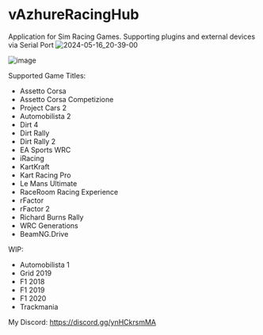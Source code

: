 # vAzhureRacingHub
Application for Sim Racing Games. Supporting plugins and external devices via Serial Port
![2024-05-16_20-39-00](https://github.com/vazhure/vAzhureRacingHub/assets/124382776/c99cab74-8cda-405f-b8a5-1e8bfe13f7ad)

![image](https://github.com/vazhure/vAzhureRacingHub/assets/124382776/854e9e48-29b4-4987-8002-dd5b09e4b3de)

Supported Game Titles:
* Assetto Corsa
* Assetto Corsa Competizione
* Project Cars 2
* Automobilista 2
* Dirt 4
* Dirt Rally
* Dirt Rally 2
* EA Sports WRC
* iRacing
* KartKraft
* Kart Racing Pro
* Le Mans Ultimate
* RaceRoom Racing Experience
* rFactor
* rFactor 2
* Richard Burns Rally
* WRC Generations
* BeamNG.Drive

WIP:
* Automobilista 1
* Grid 2019
* F1 2018
* F1 2019
* F1 2020
* Trackmania

My Discord: https://discord.gg/ynHCkrsmMA
